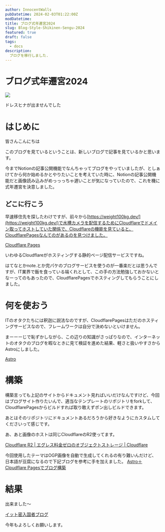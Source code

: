 ```yaml
---
author: InnocentWalls
pubDatetime: 2024-02-03T01:22:00Z
modDatetime: 
title: ブログ式年遷宮2024
slug: Blog-Style-Shikinen-Sengu-2024
featured: true
draft: false
tags:
  - docs
description:
  ブログを移行しました.
---
```


# ブログ式年遷宮2024

<img src="https://image.weight100kg.dev/blog2024/VRChat_2024-01-21_21-03-14.030_3840x2160_(Large).png">

ドレスヒナが出ませんでした

# はじめに

皆さんこんにちは

このブログを見ているということは、新しいブログで記事を見ているかと思います。

今までNotionの記事公開機能でなんちゃってブログをやっていましたが、としぁけてから何か始めるかとやりたいことを考えていた時に、Notionの記事公開機能だと画像読み込みがめっっっちゃ遅いことが気になっていたので、これを機に式年遷宮を決意しました。

## どこに行こう

早速移住先を探したわけですが、前々から[https://weight100kg.dev/](https://weight100kg.dev/)で水槽カメラを配信するためにCloudflareでドメイン取ってホストしていた関係で、Cloudflareの機能を見ていると、CloudflarePagesなんてのがあるのを見つけました。

[Cloudflare Pages](https://pages.cloudflare.com/)

いわゆるCloudflareがホスティングする静的ページ配信サービスですね。

はてなとかnote.とか完パケのブログサービスを使うのが一番楽だとは思うんですが、IT業界で飯を食っている端くれとして、この手の方法勉強しておかないとなーってのもあったので、CloudflarePagesでホスティングしてもらうことにしました。

# 何を使おう

ITのオタクたちには釈迦に説法なのですが、CloudflarePagesはただのホスティングサービスなので、フレームワークは自分で決めないといけません。

まーーーじで恥ずかしながら、この辺りの知識がさっぱりなので、インターネットのオタクのブログを暇なときに見て検証を進めた結果、軽さと扱いやすさからAstroにしました。

[Astro](https://astro.build/)

# 構築

構築言っても上記のサイトからドキュメント見ればいいだけなんですけど、今回はブログサイト作りたいんで、適当なテンプレートのリポジトリをforkして、CloudflarePagesからビルドすれば取り敢えずポン出しビルドできます。

あとはそのリポジトリにドキュメントあるだろうから好きなようにカスタムしてくださいって感じです。

あ、あと画像のホストは同じCloudflareのR2使ってます。

[Cloudflare R2 | エグレス料金ゼロのオブジェクトストレージ | Cloudflare](https://www.cloudflare.com/ja-jp/developer-platform/r2/)

今回使用したテーマはOGP画像を自動で生成してくれるの有り難いんだけど、日本語が豆腐になるので下記ブログを参考に手を加えました。
[Astro＋Cloudflare Pagesでブログ構築](https://weboo.dev/posts/blog-by-astro-cloudflare-pages/)

# 結果

出来ました～

[イット密入国者ブログ](https://blog.weight100kg.dev/)

今年もよろしくお願いします。
